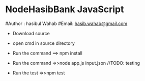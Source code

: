 # NodeHasibBank  JavaScript
#Author : hasibul Wahab
#Email: hasib.wahab@gmail.com

* Download source
* open cmd in source directory
* Run the command ==> npm install
* Run the command =>>node app.js input.json
//TODO: testing

* Run the test =>>npm test
